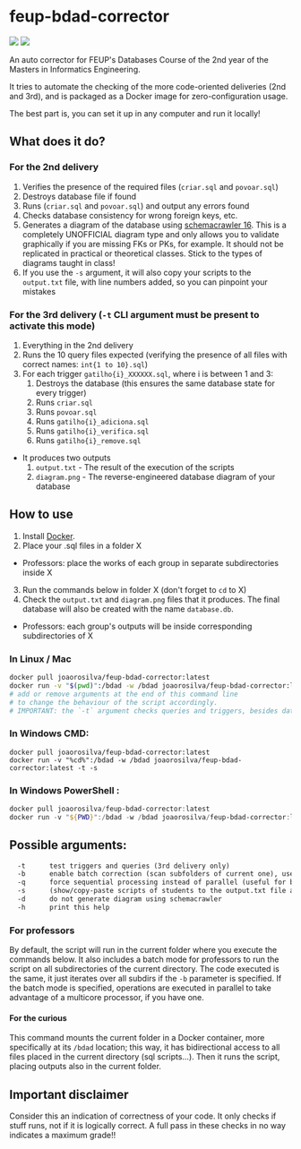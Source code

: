 # feup-bdad-corrector

[![](https://images.microbadger.com/badges/image/joaorosilva/feup-bdad-corrector.svg)](https://microbadger.com/images/joaorosilva/feup-bdad-corrector "Get your own image badge on microbadger.com")
[![](https://images.microbadger.com/badges/version/joaorosilva/feup-bdad-corrector.svg)](https://microbadger.com/images/joaorosilva/feup-bdad-corrector "Get your own version badge on microbadger.com")

An auto corrector for FEUP's Databases Course of the 2nd year of the Masters in Informatics Engineering.

It tries to automate the checking of the more code-oriented deliveries (2nd and 3rd), and is packaged as a Docker image for zero-configuration usage.

The best part is, you can set it up in any computer and run it locally!

## What does it do?

### For the 2nd delivery
  1. Verifies the presence of the required files (`criar.sql` and `povoar.sql`)
  2. Destroys database file if found
  3. Runs (`criar.sql` and `povoar.sql`) and output any errors found
  4. Checks database consistency for wrong foreign keys, etc.
  5. Generates a diagram of the database using [schemacrawler 16](https://www.schemacrawler.com/). This is a completely UNOFFICIAL diagram type and only allows you to validate graphically if you are missing FKs or PKs, for example. It should not be replicated in practical or theoretical classes. Stick to the types of diagrams taught in class!
  6. If you use the `-s` argument, it will also copy your scripts to the `output.txt` file, with line numbers added, so you can pinpoint your mistakes

### For the 3rd delivery  (`-t` CLI argument must be present to activate this mode)
  1. Everything in the 2nd delivery
  2. Runs the 10 query files expected (verifying the presence of all files with correct names: `int{1 to 10}.sql`)
  3. For each trigger `gatilho{i}_XXXXXX.sql`, where i is between 1 and 3:
        1. Destroys the database (this ensures the same database state for every trigger)
        2. Runs `criar.sql`
        3. Runs `povoar.sql`
        4. Runs `gatilho{i}_adiciona.sql`
        5. Runs `gatilho{i}_verifica.sql`
        6. Runs `gatilho{i}_remove.sql`

- It produces two outputs
  1. `output.txt` - The result of the execution of the scripts
  2. `diagram.png` - The reverse-engineered database diagram of your database

## How to use

1. Install [Docker](https://docs.docker.com/get-docker/).
2. Place your .sql files in a folder X
  - Professors: place the works of each group in separate subdirectories inside X
3. Run the commands below in folder X (don't forget to `cd` to X)
4. Check the `output.txt` and `diagram.png` files that it produces. The final database will also be created with the name `database.db`.
  - Professors: each group's outputs will be inside corresponding subdirectories of X

### In Linux / Mac

```bash
docker pull joaorosilva/feup-bdad-corrector:latest
docker run -v "$(pwd)":/bdad -w /bdad joaorosilva/feup-bdad-corrector:latest -t -s
# add or remove arguments at the end of this command line
# to change the behaviour of the script accordingly.
# IMPORTANT: the `-t` argument checks queries and triggers, besides database creation and seeding
```

### In Windows CMD:

```shell
docker pull joaorosilva/feup-bdad-corrector:latest
docker run -v "%cd%":/bdad -w /bdad joaorosilva/feup-bdad-corrector:latest -t -s
```

### In Windows PowerShell :

```PowerShell
docker pull joaorosilva/feup-bdad-corrector:latest
docker run -v "${PWD}":/bdad -w /bdad joaorosilva/feup-bdad-corrector:latest -t -s
```

## Possible arguments:
```txt
  -t      test triggers and queries (3rd delivery only)
  -b      enable batch correction (scan subfolders of current one), useful for professors
  -q      force sequential processing instead of parallel (useful for batch mode only, use on slower machines).
  -s      (show/copy-paste scripts of students to the output.txt file after running checks
  -d      do not generate diagram using schemacrawler
  -h      print this help
```

### For professors

By default, the script will run in the current folder where you execute the commands below. It also includes a batch mode for professors to run the script on all subdirectories of the current directory. The code executed is the same, it just iterates over all subdirs if the `-b` parameter is specified. If the batch mode is specified, operations are executed in parallel to take advantage of a multicore processor, if you have one.

#### For the curious

This command mounts the current folder in a Docker container, more specifically at its `/bdad` location; this way, it has bidirectional access to all files placed in the current directory (sql scripts...). Then it runs the script, placing outputs also in the current folder.

## Important disclaimer

Consider this an indication of correctness of your code. It only checks if stuff runs, not if it is logically correct. A full pass in these checks in no way indicates a maximum grade!!
